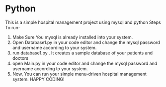 # Python
This is a simple hospital management project using mysql and python
Steps To run- 
1. Make Sure You mysql is already installed into your system.
2. Open Database1.py in your code editor and change the mysql password and username according to your system.
3. run database1.py . It creates a sample database of your patients and doctors
4. open Main.py in your code editor and change the mysql password and username according to your system.
5. Now, You can run your simple menu-driven hospital management system.
HAPPY CODING!
